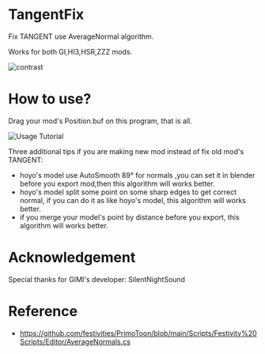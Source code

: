 # TangentFix
Fix TANGENT use AverageNormal algorithm.

Works for both GI,HI3,HSR,ZZZ mods.

![contrast](https://github.com/StarBobis/TangentFix/assets/151726114/006a8908-c35e-4a6c-8ba9-e8eec60002b4)

# How to use?
Drag your mod's Position.buf on this program, that is all.

![Usage Tutorial](https://github.com/StarBobis/TangentFix/assets/151726114/42c4968a-d67a-4309-aee6-39f34eae3445)

Three additional tips if you are making new mod instead of fix old mod's TANGENT:

- hoyo's model use AutoSmooth 89° for normals ,you can set it in blender before you export mod,then this algorithm will works better.
- hoyo's model split some point on some sharp edges to get correct normal, if you can do it as like hoyo's model, this algorithm will works better.
- if you merge your model's point by distance before you export, this algorithm will works better.

# Acknowledgement

Special thanks for GIMI's developer: SilentNightSound

# Reference
- https://github.com/festivities/PrimoToon/blob/main/Scripts/Festivity%20Scripts/Editor/AverageNormals.cs
